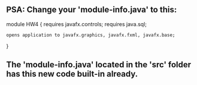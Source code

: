 ## PSA: Change your 'module-info.java' to this:

module HW4 {
	requires javafx.controls;
	requires java.sql;
	
	opens application to javafx.graphics, javafx.fxml, javafx.base;
}

## The 'module-info.java' located in the 'src' folder has this new code built-in already.
